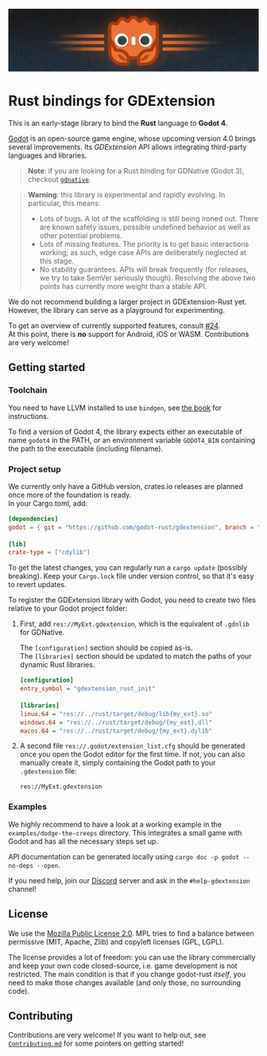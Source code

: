 ![logo.png](assets/gdextension-ferris.png)

# Rust bindings for GDExtension

This is an early-stage library to bind the **Rust** language to **Godot 4**.

[Godot] is an open-source game engine, whose upcoming version 4.0 brings several improvements.
Its _GDExtension_ API allows integrating third-party languages and libraries.

> **Note**: if you are looking for a Rust binding for GDNative (Godot 3), checkout [`gdnative`].

> **Warning**: this library is experimental and rapidly evolving. In particular, this means:
> * Lots of bugs. A lot of the scaffolding is still being ironed out. 
>   There are known safety issues, possible undefined behavior as well as other potential problems.
> * Lots of missing features. The priority is to get basic interactions working;
>   as such, edge case APIs are deliberately neglected at this stage.
> * No stability guarantees. APIs will break frequently (for releases, we try to take SemVer seriously though).
>   Resolving the above two points has currently more weight than a stable API.

We do not recommend building a larger project in GDExtension-Rust yet.
However, the library can serve as a playground for experimenting.

To get an overview of currently supported features, consult [#24](https://github.com/godot-rust/gdextension/issues/24).  
At this point, there is **no** support for Android, iOS or WASM. Contributions are very welcome!


## Getting started

### Toolchain

You need to have LLVM installed to use `bindgen`, see [the book](https://godot-rust.github.io/book/getting-started/setup.html#llvm) for instructions.

To find a version of Godot 4, the library expects either an executable of name `godot4` in the PATH, or an environment variable `GODOT4_BIN`
containing the path to the executable (including filename).

### Project setup

We currently only have a GitHub version, crates.io releases are planned once more of the foundation is ready.  
In your Cargo.toml, add:

```toml
[dependencies]
godot = { git = "https://github.com/godot-rust/gdextension", branch = "master" }

[lib]
crate-type = ["cdylib"]
```
To get the latest changes, you can regularly run a `cargo update` (possibly breaking). Keep your `Cargo.lock` file under version control, so that it's easy to revert updates.

To register the GDExtension library with Godot, you need to create two files relative to your Godot project folder:

1. First, add `res://MyExt.gdextension`, which is the equivalent of `.gdnlib` for GDNative.  
   
   The `[configuration]` section should be copied as-is.  
   The `[libraries]` section should be updated to match the paths of your dynamic Rust libraries.
    ```ini
    [configuration]
    entry_symbol = "gdextension_rust_init"
    
    [libraries]
    linux.64 = "res://../rust/target/debug/lib{my_ext}.so"
    windows.64 = "res://../rust/target/debug/{my_ext}.dll"
    macos.64 = "res://../rust/target/debug/{my_ext}.dylib"
    ```

2. A second file `res://.godot/extension_list.cfg` should be generated once you open the Godot editor for the first time.
   If not, you can also manually create it, simply containing the Godot path to your `.gdextension` file:
    ```
    res://MyExt.gdextension
    ```

### Examples

We highly recommend to have a look at a working example in the `examples/dodge-the-creeps` directory.
This integrates a small game with Godot and has all the necessary steps set up.

API documentation can be generated locally using `cargo doc -p godot --no-deps --open`.

If you need help, join our [Discord] server and ask in the `#help-gdextension` channel!


## License

We use the [Mozilla Public License 2.0][mpl]. MPL tries to find a balance between permissive (MIT, Apache, Zlib) and copyleft licenses (GPL, LGPL).

The license provides a lot of freedom: you can use the library commercially and keep your own code closed-source,
i.e. game development is not restricted. The main condition is that if you change godot-rust _itself_, you need to make 
those changes available (and only those, no surrounding code).


## Contributing

Contributions are very welcome! If you want to help out, see [`Contributing.md`](Contributing.md) for some pointers on getting started!

[Godot]: https://godotengine.org
[`gdnative`]: https://github.com/godot-rust/gdnative
[mpl]: https://www.mozilla.org/en-US/MPL/
[Discord]: https://discord.gg/aKUCJ8rJsc
